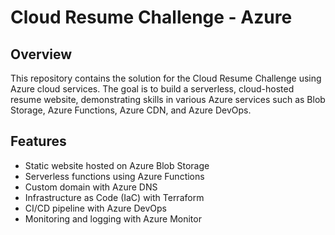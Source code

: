 # Cloud Resume Challenge - Azure

## Overview
This repository contains the solution for the Cloud Resume Challenge using Azure cloud services. The goal is to build a serverless, cloud-hosted resume website, demonstrating skills in various Azure services such as Blob Storage, Azure Functions, Azure CDN, and Azure DevOps.

## Features
- Static website hosted on Azure Blob Storage
- Serverless functions using Azure Functions
- Custom domain with Azure DNS
- Infrastructure as Code (IaC) with Terraform
- CI/CD pipeline with Azure DevOps
- Monitoring and logging with Azure Monitor
